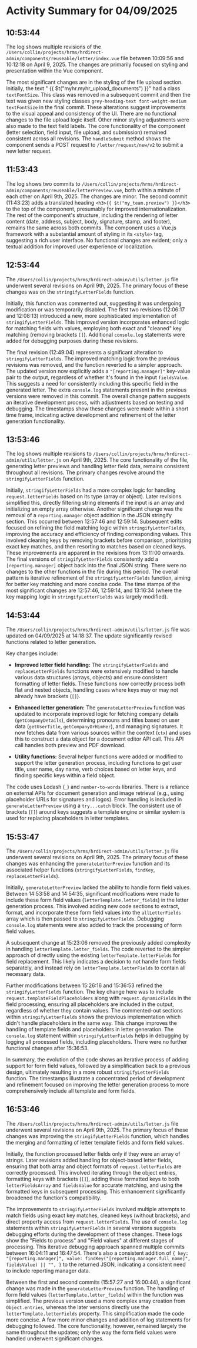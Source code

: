 # Activity Summary for 04/09/2025

## 10:53:44
The log shows multiple revisions of the `/Users/collin/projects/hrms/hrdirect-admin/components/reuseable/letter/index.vue` file between 10:09:56 and 10:12:18 on April 9, 2025.  The changes are primarily focused on styling and presentation within the Vue component.

The most significant changes are in the styling of the file upload section.  Initially, the text " {{ $t("myhr.myhr_upload_documents") }}" had a class `textFontSize`. This class was removed in a subsequent commit and then the text  was given new styling classes  `grey-heading-text font-weight-medium textFontSize` in the final commit.  These alterations suggest improvements to the visual appeal and consistency of the UI.  There are no functional changes to the file upload logic itself.  Other minor styling adjustments were also made to the text field labels.  The core functionality of the component (letter selection, field input, file upload, and submission) remained consistent across all revisions.  The  `handleSubmit` method shows the component sends a POST request to `/letter/request/new/v2` to submit a new letter request.


## 11:53:43
The log shows two commits to `/Users/collin/projects/hrms/hrdirect-admin/components/reuseable/letterPreview.vue`, both within a minute of each other on April 9th, 2025.  The changes are minor.  The second commit (11:43:23) adds a translated heading `<h3>{{ $t("my_team.preview") }}</h3>` to the top of the component,  presumably for improved internationalization. The rest of the component's structure, including the rendering of letter content (date, address, subject, body, signature, stamp, and footer), remains the same across both commits.  The component uses a Vue.js framework with a substantial amount of styling in its `<style>` tag, suggesting a rich user interface.  No functional changes are evident; only a textual addition for improved user experience or localization.


## 12:53:44
The `/Users/collin/projects/hrms/hrdirect-admin/utils/letter.js` file underwent several revisions on April 9th, 2025.  The primary focus of these changes was on the `stringifyLetterFields` function.

Initially, this function was commented out, suggesting it was undergoing modification or was temporarily disabled.  The first two revisions (12:06:17 and 12:08:13) introduced a new, more sophisticated implementation of `stringifyLetterFields`.  This improved version incorporates enhanced logic for matching fields with values, employing both exact and "cleaned" key matching (removing brackets `[]`).  Additional `console.log` statements were added for debugging purposes during these revisions.


The final revision (12:49:04) represents a significant alteration to `stringifyLetterFields`. The improved matching logic from the previous revisions was removed, and the function reverted to a simpler approach.  The updated version now explicitly adds a  `"[reporting.manager]"` key-value pair to the output, regardless of whether it's found in the input `fieldsValue`.  This suggests a need for consistently including this specific field in the generated letter.  The extra `console.log` statements present in the previous versions were removed in this commit.  The overall change pattern suggests an iterative development process, with adjustments based on testing and debugging.  The timestamps show these changes were made within a short time frame, indicating active development and refinement of the letter generation functionality.


## 13:53:46
The log shows multiple revisions to `/Users/collin/projects/hrms/hrdirect-admin/utils/letter.js` on April 9th, 2025.  The core functionality of the file, generating letter previews and handling letter field data, remains consistent throughout all revisions.  The primary changes revolve around the `stringifyLetterFields` function.

Initially, `stringifyLetterFields` had a more complex logic for handling `request.letterFields` based on its type (array or object). Later revisions simplified this, directly filtering string elements if the input is an array and initializing an empty array otherwise.  Another significant change was the removal of a `reporting.manager` object addition in the JSON stringify section.  This occurred between 12:57:46 and 12:59:14.  Subsequent edits focused on refining the field matching logic within `stringifyLetterFields`, improving the accuracy and efficiency of finding corresponding values. This involved cleaning keys by removing brackets before comparison, prioritizing exact key matches, and then resorting to matches based on cleaned keys.  These improvements are apparent in the revisions from 13:11:00 onwards. The final versions of `stringifyLetterFields` consistently add a `[reporting.manager]` object  back into the final JSON string.  There were no changes to the other functions in the file during this period.  The overall pattern is iterative refinement of the `stringifyLetterFields` function, aiming for better key matching and more concise code.  The time stamps of the most significant changes are 12:57:46, 12:59:14, and  13:16:34 (where the key mapping logic in `stringifyLetterFields` was largely modified).


## 14:53:44
The `/Users/collin/projects/hrms/hrdirect-admin/utils/letter.js` file was updated on 04/09/2025 at 14:18:37.  The update significantly revised functions related to letter generation.

Key changes include:

* **Improved letter field handling:** The `stringifyLetterFields` and `replaceLetterFields` functions were extensively modified to handle various data structures (arrays, objects) and ensure consistent formatting of letter fields.  These functions now correctly process both flat and nested objects,  handling cases where keys may or may not already have brackets (`[]`).

* **Enhanced letter generation:** The `generateLetterPreview` function was updated to incorporate improved logic for fetching company details (`getCompanyDetails`), determining pronouns and titles based on user data (`getUserTitle`, `getCompanyOrHimHer`), and managing signatures.  It now fetches data from various sources within the context (`ctx`) and uses this to construct a data object for a document editor API call. This API call handles both preview and PDF download.

* **Utility functions:** Several helper functions were added or modified to support the letter generation process, including functions to get user title, user name, day name, verb choices based on letter keys, and finding specific keys within a field object.


The code uses Lodash (`_`) and `number-to-words` libraries.  There is a reliance on external APIs for document generation and image retrieval (e.g., using placeholder URLs for signatures and logos).  Error handling is included in `generateLetterPreview` using a `try...catch` block.  The consistent use of brackets (`[]`) around keys suggests a template engine or similar system is used for replacing placeholders in letter templates.


## 15:53:47
The `/Users/collin/projects/hrms/hrdirect-admin/utils/letter.js` file underwent several revisions on April 9th, 2025.  The primary focus of these changes was enhancing the `generateLetterPreview` function and its associated helper functions (`stringifyLetterFields`, `findKey`, `replaceLetterFields`).

Initially, `generateLetterPreview` lacked the ability to handle form field values.  Between 14:53:58 and 14:54:35, significant modifications were made to include these form field values (`letterTemplate.letter_fields`) in the letter generation process.  This involved adding new code sections to extract, format, and incorporate these form field values into the `allLetterFields` array which is then passed to `stringifyLetterFields`.  Debugging `console.log` statements were also added to track the processing of form field values.

A subsequent change at 15:23:06 removed the previously added complexity in handling `letterTemplate.letter_fields`.  The code reverted to the simpler approach of directly using the existing `letterTemplate.letterFields` for field replacement. This likely indicates a decision to not handle form fields separately, and instead rely on  `letterTemplate.letterFields` to contain all necessary data.

Further modifications between 15:26:16 and 15:36:53 refined the `stringifyLetterFields` function.  The key change here was to include `request.templateFieldPlaceholders` along with `request.dynamicFields` in the field processing, ensuring all placeholders are included in the output, regardless of whether they contain values.  The commented-out sections within `stringifyLetterFields` shows the previous implementation which didn't handle placeholders in the same way. This change improves the handling of template fields and placeholders in letter generation.  The `console.log` statement within `stringifyLetterFields` helps in debugging by logging all processed fields, including placeholders.  There were no further functional changes after 15:36:53.

In summary, the evolution of the code shows an iterative process of adding support for form field values, followed by a simplification back to a previous design, ultimately resulting in a more robust `stringifyLetterFields` function. The timestamps illustrate a concentrated period of development and refinement focused on improving the letter generation process to more comprehensively include all template and form fields.


## 16:53:46
The `/Users/collin/projects/hrms/hrdirect-admin/utils/letter.js` file underwent several revisions on April 9th, 2025.  The primary focus of these changes was improving the `stringifyLetterFields` function, which handles the merging and formatting of letter template fields and form field values.

Initially, the function processed letter fields only if they were an array of strings. Later revisions added handling for object-based letter fields, ensuring that both array and object formats of `request.letterFields` are correctly processed.  This involved iterating through the object entries, formatting keys with brackets (`[]`), adding these formatted keys to both `letterFieldsArray` and `fieldsValue` for accurate matching, and using the formatted keys in subsequent processing.  This enhancement significantly broadened the function's compatibility.

The improvements to `stringifyLetterFields` involved multiple attempts to match fields using exact key matches, cleaned keys (without brackets), and direct property access from `request.letterFields`. The use of `console.log` statements within `stringifyLetterFields` in several versions suggests debugging efforts during the development of these changes.  These logs show the "Fields to process" and "Field values" at different stages of processing.  This iterative debugging approach spanned multiple commits between 16:04:11 and 16:47:54.  There's also a consistent addition of `{ key: "[reporting.manager]", value: findKey("[reporting.manager.full_name]", fieldsValue) || "", }` to the returned JSON, indicating a consistent need to include reporting manager data.

Between the first and second commits (15:57:27 and 16:00:44), a significant change was made in the `generateLetterPreview` function. The handling of form field values (`letterTemplate.letter_fields`) within the function was simplified.  The previous version used a more complex array creation from `Object.entries`, whereas the later versions directly use the `letterTemplate.letterFields` property.  This simplification made the code more concise.  A few more minor changes and addition of log statements for debugging followed.  The core functionality, however, remained largely the same throughout the updates; only the way the form field values were handled underwent significant changes.
